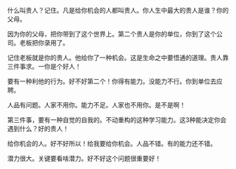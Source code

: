 什么叫贵人？记住。凡是给你机会的人都叫贵人。你人生中最大的贵人是谁？你的父母。

因为你的父母，把你带到了这个世界上。第二个贵人是你的单位，你到了这个公司。老板把你录用了。

记住老板就是你的贵人。他给你了一种机会。这是生命之中要悟通的道理。贵人靠三件事求。一你是个好人！

要有一种利他的行为。好不好第二个！你得有能力。没能力不行。你到单位去应聘。

人品有问题。人家不用你。能力不足。人家也不用你。是不是啊！

第三件事，要有一种自觉的自我的。不动重构的这种学习能力。这3种能决定你会遇到什么？好的贵人！

给你机会的人。好不好所以！给我要给你机会。人品不错。有的能力还不错。

潜力很大。关键要看啥潜力。好不好这个问题很重要好！